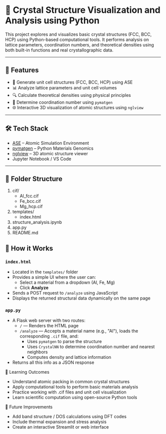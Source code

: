 # 🧱 Crystal Structure Visualization and Analysis using Python

This project explores and visualizes basic crystal structures (FCC, BCC, HCP) using Python-based computational tools. It performs analysis on lattice parameters, coordination numbers, and theoretical densities using both built-in functions and real crystallographic data.

---

## 🚀 Features

- 📐 Generate unit cell structures (FCC, BCC, HCP) using ASE
- 📊 Analyze lattice parameters and unit cell volumes
- 🔍 Calculate theoretical densities using physical principles
- 🧪 Determine coordination number using `pymatgen`
- 🌐 Interactive 3D visualization of atomic structures using `nglview`

---

## 🛠️ Tech Stack

- [ASE](https://wiki.fysik.dtu.dk/ase/) – Atomic Simulation Environment
- [pymatgen](https://pymatgen.org/) – Python Materials Genomics
- [nglview](http://nglviewer.org/nglview/) – 3D atomic structure viewer
- Jupyter Notebook / VS Code

---

## 📂 Folder Structure
1. cif/
   - Al_fcc.cif
   - Fe_bcc.cif
   - Mg_hcp.cif
2. templates/
   - index.html
4. structure_analysis.ipynb
5. app.py
6. README.md

## 🔧 How it Works

### `index.html`

- Located in the `templates/` folder
- Provides a simple UI where the user can:
  - Select a material from a dropdown (Al, Fe, Mg)
  - Click **Analyze**
- Sends a POST request to `/analyze` using JavaScript
- Displays the returned structural data dynamically on the same page

### `app.py`

- A Flask web server with two routes:
  - `/` — Renders the HTML page
  - `/analyze` — Accepts a material name (e.g., "Al"), loads the corresponding `.cif` file, and:
    - Uses `pymatgen` to parse the structure
    - Uses `CrystalNN` to determine coordination number and nearest neighbors
    - Computes density and lattice information
- Returns all this info as a JSON response

📘 Learning Outcomes

- Understand atomic packing in common crystal structures
- Apply computational tools to perform basic materials analysis
- Practice working with .cif files and unit cell visualization
- Learn scientific computation using open-source Python tools

📌 Future Improvements

- Add band structure / DOS calculations using DFT codes
- Include thermal expansion and stress analysis
- Create an interactive Streamlit or web interface
